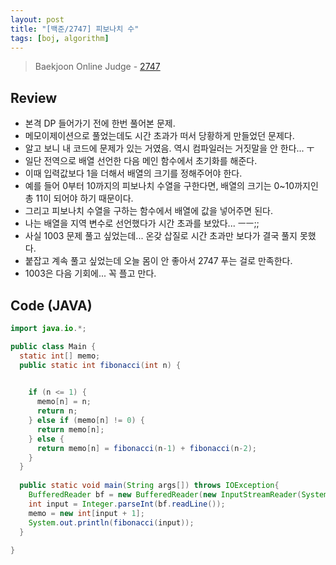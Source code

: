 ```yaml
---
layout: post
title: "[백준/2747] 피보나치 수"
tags: [boj, algorithm]
---
```

> Baekjoon Online Judge - [2747](https://www.acmicpc.net/problem/2747)

## Review
* 본격 DP 들어가기 전에 한번 풀어본 문제.
* 메모이제이션으로 풀었는데도 시간 초과가 떠서 당황하게 만들었던 문제다.
* 알고 보니 내 코드에 문제가 있는 거였음. 역시 컴파일러는 거짓말을 안 한다... ㅜ
* 일단 전역으로 배열 선언한 다음 메인 함수에서 초기화를 해준다.
* 이때 입력값보다 1을 더해서 배열의 크기를 정해주어야 한다.
* 예를 들어 0부터 10까지의 피보나치 수열을 구한다면, 배열의 크기는 0~10까지인 총 11이 되어야 하기 때문이다.
* 그리고 피보나치 수열을 구하는 함수에서 배열에 값을 넣어주면 된다.
* 나는 배열을 지역 변수로 선언했다가 시간 초과를 보았다... ㅡㅡ;;
* 사실 1003 문제 풀고 싶었는데... 온갖 삽질로 시간 초과만 보다가 결국 풀지 못했다.
* 붙잡고 계속 풀고 싶었는데 오늘 몸이 안 좋아서 2747 푸는 걸로 만족한다.
* 1003은 다음 기회에... 꼭 플고 만다.

## Code (JAVA)
```java
import java.io.*;

public class Main {
  static int[] memo;
  public static int fibonacci(int n) {
    

    if (n <= 1) {
      memo[n] = n;
      return n;
    } else if (memo[n] != 0) {
      return memo[n];
    } else {
      return memo[n] = fibonacci(n-1) + fibonacci(n-2);
    }
  }
  
  public static void main(String args[]) throws IOException{
    BufferedReader bf = new BufferedReader(new InputStreamReader(System.in));
    int input = Integer.parseInt(bf.readLine());
    memo = new int[input + 1];
    System.out.println(fibonacci(input));
  }
  
}
```